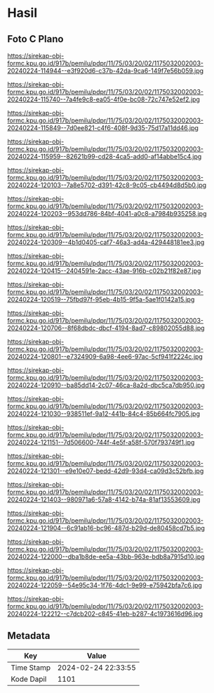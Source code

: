 # Hasil

## Foto C Plano

https://sirekap-obj-formc.kpu.go.id/917b/pemilu/pdpr/11/75/03/20/02/1175032002003-20240224-114944--e3f920d6-c37b-42da-9ca6-149f7e56b059.jpg

https://sirekap-obj-formc.kpu.go.id/917b/pemilu/pdpr/11/75/03/20/02/1175032002003-20240224-115740--7a4fe9c8-ea05-4f0e-bc08-72c747e52ef2.jpg

https://sirekap-obj-formc.kpu.go.id/917b/pemilu/pdpr/11/75/03/20/02/1175032002003-20240224-115849--7d0ee821-c4f6-408f-9d35-75d17a11dd46.jpg

https://sirekap-obj-formc.kpu.go.id/917b/pemilu/pdpr/11/75/03/20/02/1175032002003-20240224-115959--82621b99-cd28-4ca5-add0-af14abbe15c4.jpg

https://sirekap-obj-formc.kpu.go.id/917b/pemilu/pdpr/11/75/03/20/02/1175032002003-20240224-120103--7a8e5702-d391-42c8-9c05-cb4494d8d5b0.jpg

https://sirekap-obj-formc.kpu.go.id/917b/pemilu/pdpr/11/75/03/20/02/1175032002003-20240224-120203--953dd786-84bf-4041-a0c8-a7984b935258.jpg

https://sirekap-obj-formc.kpu.go.id/917b/pemilu/pdpr/11/75/03/20/02/1175032002003-20240224-120309--4b1d0405-caf7-46a3-ad4a-429448181ee3.jpg

https://sirekap-obj-formc.kpu.go.id/917b/pemilu/pdpr/11/75/03/20/02/1175032002003-20240224-120415--2404591e-2acc-43ae-916b-c02b21f82e87.jpg

https://sirekap-obj-formc.kpu.go.id/917b/pemilu/pdpr/11/75/03/20/02/1175032002003-20240224-120519--75fbd97f-95eb-4b15-9f5a-5ae1f0142a15.jpg

https://sirekap-obj-formc.kpu.go.id/917b/pemilu/pdpr/11/75/03/20/02/1175032002003-20240224-120706--8f68dbdc-dbcf-4194-8ad7-c89802055d88.jpg

https://sirekap-obj-formc.kpu.go.id/917b/pemilu/pdpr/11/75/03/20/02/1175032002003-20240224-120801--e7324909-6a98-4ee6-97ac-5cf941f2224c.jpg

https://sirekap-obj-formc.kpu.go.id/917b/pemilu/pdpr/11/75/03/20/02/1175032002003-20240224-120910--ba85dd14-2c07-46ca-8a2d-dbc5ca7db950.jpg

https://sirekap-obj-formc.kpu.go.id/917b/pemilu/pdpr/11/75/03/20/02/1175032002003-20240224-121030--938511ef-9a12-441b-84c4-85b664fc7905.jpg

https://sirekap-obj-formc.kpu.go.id/917b/pemilu/pdpr/11/75/03/20/02/1175032002003-20240224-121151--7d506600-744f-4e5f-a58f-570f793749f1.jpg

https://sirekap-obj-formc.kpu.go.id/917b/pemilu/pdpr/11/75/03/20/02/1175032002003-20240224-121301--e9e10e07-bedd-42d9-93d4-ca09d3c52bfb.jpg

https://sirekap-obj-formc.kpu.go.id/917b/pemilu/pdpr/11/75/03/20/02/1175032002003-20240224-121403--980971a6-57a8-4142-b74a-81af13553609.jpg

https://sirekap-obj-formc.kpu.go.id/917b/pemilu/pdpr/11/75/03/20/02/1175032002003-20240224-121904--6c91ab16-bc96-487d-b29d-de80458cd7b5.jpg

https://sirekap-obj-formc.kpu.go.id/917b/pemilu/pdpr/11/75/03/20/02/1175032002003-20240224-122000--dba1b8de-ee5a-43bb-963e-bdb8a7915d10.jpg

https://sirekap-obj-formc.kpu.go.id/917b/pemilu/pdpr/11/75/03/20/02/1175032002003-20240224-122059--54e95c34-1f76-4dc1-9e99-e75942bfa7c6.jpg

https://sirekap-obj-formc.kpu.go.id/917b/pemilu/pdpr/11/75/03/20/02/1175032002003-20240224-122212--c7dcb202-c845-41eb-b287-4c1973616d96.jpg


## Metadata

| Key        | Value               |
| ---------- | ------------------- |
| Time Stamp | 2024-02-24 22:33:55 |
| Kode Dapil | 1101                |



